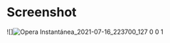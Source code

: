 # Screenshot
![]![Opera Instantánea_2021-07-16_223700_127 0 0 1](https://user-images.githubusercontent.com/86990614/126022815-5ac0ae16-5ac9-49f6-b11c-bdb1bd9c92e9.png)

